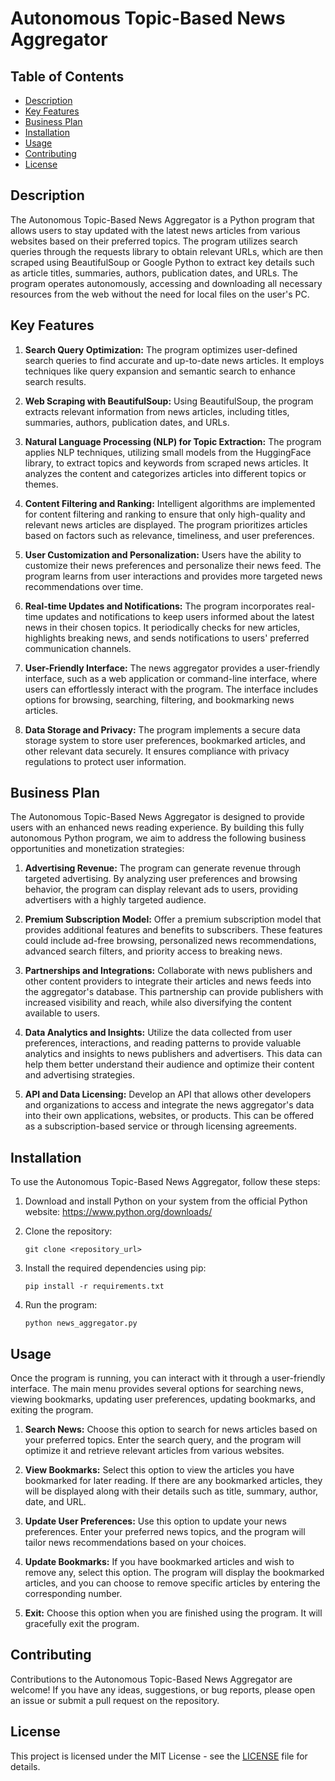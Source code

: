 # Autonomous Topic-Based News Aggregator

## Table of Contents

- [Description](#description)
- [Key Features](#key-features)
- [Business Plan](#business-plan)
- [Installation](#installation)
- [Usage](#usage)
- [Contributing](#contributing)
- [License](#license)

## Description

The Autonomous Topic-Based News Aggregator is a Python program that allows users to stay updated with the latest news articles from various websites based on their preferred topics. The program utilizes search queries through the requests library to obtain relevant URLs, which are then scraped using BeautifulSoup or Google Python to extract key details such as article titles, summaries, authors, publication dates, and URLs. The program operates autonomously, accessing and downloading all necessary resources from the web without the need for local files on the user's PC.

## Key Features

1. **Search Query Optimization:** The program optimizes user-defined search queries to find accurate and up-to-date news articles. It employs techniques like query expansion and semantic search to enhance search results.

2. **Web Scraping with BeautifulSoup:** Using BeautifulSoup, the program extracts relevant information from news articles, including titles, summaries, authors, publication dates, and URLs.

3. **Natural Language Processing (NLP) for Topic Extraction:** The program applies NLP techniques, utilizing small models from the HuggingFace library, to extract topics and keywords from scraped news articles. It analyzes the content and categorizes articles into different topics or themes.

4. **Content Filtering and Ranking:** Intelligent algorithms are implemented for content filtering and ranking to ensure that only high-quality and relevant news articles are displayed. The program prioritizes articles based on factors such as relevance, timeliness, and user preferences.

5. **User Customization and Personalization:** Users have the ability to customize their news preferences and personalize their news feed. The program learns from user interactions and provides more targeted news recommendations over time.

6. **Real-time Updates and Notifications:** The program incorporates real-time updates and notifications to keep users informed about the latest news in their chosen topics. It periodically checks for new articles, highlights breaking news, and sends notifications to users' preferred communication channels.

7. **User-Friendly Interface:** The news aggregator provides a user-friendly interface, such as a web application or command-line interface, where users can effortlessly interact with the program. The interface includes options for browsing, searching, filtering, and bookmarking news articles.

8. **Data Storage and Privacy:** The program implements a secure data storage system to store user preferences, bookmarked articles, and other relevant data securely. It ensures compliance with privacy regulations to protect user information.

## Business Plan

The Autonomous Topic-Based News Aggregator is designed to provide users with an enhanced news reading experience. By building this fully autonomous Python program, we aim to address the following business opportunities and monetization strategies:

1. **Advertising Revenue:** The program can generate revenue through targeted advertising. By analyzing user preferences and browsing behavior, the program can display relevant ads to users, providing advertisers with a highly targeted audience.

2. **Premium Subscription Model:** Offer a premium subscription model that provides additional features and benefits to subscribers. These features could include ad-free browsing, personalized news recommendations, advanced search filters, and priority access to breaking news.

3. **Partnerships and Integrations:** Collaborate with news publishers and other content providers to integrate their articles and news feeds into the aggregator's database. This partnership can provide publishers with increased visibility and reach, while also diversifying the content available to users.

4. **Data Analytics and Insights:** Utilize the data collected from user preferences, interactions, and reading patterns to provide valuable analytics and insights to news publishers and advertisers. This data can help them better understand their audience and optimize their content and advertising strategies.

5. **API and Data Licensing:** Develop an API that allows other developers and organizations to access and integrate the news aggregator's data into their own applications, websites, or products. This can be offered as a subscription-based service or through licensing agreements.

## Installation

To use the Autonomous Topic-Based News Aggregator, follow these steps:

1. Download and install Python on your system from the official Python website: https://www.python.org/downloads/

2. Clone the repository:

   ```
   git clone <repository_url>
   ```

3. Install the required dependencies using pip:

   ```
   pip install -r requirements.txt
   ```

4. Run the program:

   ```
   python news_aggregator.py
   ```

## Usage

Once the program is running, you can interact with it through a user-friendly interface. The main menu provides several options for searching news, viewing bookmarks, updating user preferences, updating bookmarks, and exiting the program.

1. **Search News:** Choose this option to search for news articles based on your preferred topics. Enter the search query, and the program will optimize it and retrieve relevant articles from various websites.

2. **View Bookmarks:** Select this option to view the articles you have bookmarked for later reading. If there are any bookmarked articles, they will be displayed along with their details such as title, summary, author, date, and URL.

3. **Update User Preferences:** Use this option to update your news preferences. Enter your preferred news topics, and the program will tailor news recommendations based on your choices.

4. **Update Bookmarks:** If you have bookmarked articles and wish to remove any, select this option. The program will display the bookmarked articles, and you can choose to remove specific articles by entering the corresponding number.

5. **Exit:** Choose this option when you are finished using the program. It will gracefully exit the program.

## Contributing

Contributions to the Autonomous Topic-Based News Aggregator are welcome! If you have any ideas, suggestions, or bug reports, please open an issue or submit a pull request on the repository.

## License

This project is licensed under the MIT License - see the [LICENSE](LICENSE) file for details.